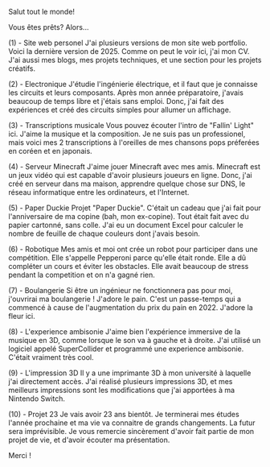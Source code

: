 Salut tout le monde!

Vous êtes prêts? Alors...

(1) - Site web personel
J'ai plusieurs versions de mon site web portfolio. Voici la dernière version de 2025. Comme on peut le voir ici, j'ai mon CV. J'ai aussi mes blogs, mes projets techniques, et une section pour les projets créatifs. 

(2) - Electronique
J'étudie l'ingénierie électrique, et il faut que je connaisse les circuits et leurs composants. Après mon année préparatoire, j'avais beaucoup de temps libre et j'étais sans emploi. Donc, j'ai fait des expériences et créé des circuits simples pour allumer un affichage.

(3) - Transcriptions musicale 
Vous pouvez écouter l'intro de "Fallin' Light" ici. J'aime la musique et la composition. Je ne suis pas un professionel, mais voici mes 2 transcriptions à l'oreilles de mes chansons pops préferées en coréen et en japonais.

(4) - Serveur Minecraft
J'aime jouer Minecraft avec mes amis. Minecraft est un jeux vidéo qui est capable d'avoir plusieurs joueurs en ligne. Donc, j'ai créé en serveur dans ma maison, apprendre quelque chose sur DNS, le réseau informatique entre les ordinateurs, et l'Internet.

(5) - Paper Duckie
Projet "Paper Duckie". C'était un cadeau que j'ai fait pour l'anniversaire de ma copine (bah, mon ex-copine). Tout était fait avec du papier cartonné, sans colle. J'ai eu un document Excel pour calculer le nombre de feuille de chaque couleurs dont j'avais besoin.

(6) - Robotique
Mes amis et moi ont crée un robot pour participer dans une compétition. Elle s'appelle Pepperoni parce qu'elle était ronde. Elle a dû compléter un cours et éviter les obstacles. Elle avait beaucoup de stress pendant la competition et on n'a gagné rien.

(7) - Boulangerie
Si être un ingénieur ne fonctionnera pas pour moi, j'ouvrirai ma boulangerie ! J'adore le pain. C'est un passe-temps qui a commencé à cause de l'augmentation du prix du pain en 2022. J'adore la fleur ici.

(8) - L'experience ambisonie
J'aime bien l'expérience immersive de la musique en 3D, comme lorsque le son va à gauche et à droite. J'ai utilisé un logiciel appelé SuperCollider et programmé une experience ambisonie. C'était vraiment très cool. 

(9) - L'impression 3D
Il y a une imprimante 3D à mon université à laquelle j'ai directement accès. J'ai réalisé plusieurs impressions 3D, et mes meilleurs impressions sont les modifications que j'ai apportées à ma Nintendo Switch. 

(10) - Projet 23
Je vais avoir 23 ans bientôt. Je terminerai mes études l'année prochaine et ma vie va connaitre de grands changements. La futur sera imprévisible. Je vous remercie sincèrement d'avoir fait partie de mon projet de vie, et d'avoir écouter ma présentation.

Merci !
